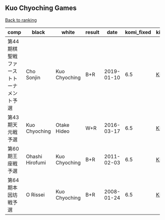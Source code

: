 ## Kuo Chyoching Games

[Back to ranking](index.md)




| **comp** | **black** | **white** | **result** | **date** | **komi_fixed** | **kifu** | 
| --- | --- | --- | --- | --- | --- | --- |
| 第44期棋聖戦ファーストトーナメント予選 | Cho Sonjin | Kuo Chyoching | B+R | 2019-01-10 | 6.5 | [Kifu](https://kifudepot.net/kifucontents.php?id=hrvrsU%2FYPqOteIqnRtgF0g%3D%3D) | 
| 第43期天元戦予選 | Kuo Chyoching | Otake Hideo | W+R | 2016-03-17 | 6.5 | [Kifu](https://kifudepot.net/kifucontents.php?id=El54NE0Zq7EFg57RJPLDIg%3D%3D) | 
| 第60期王座戦予選 | Ohashi Hirofumi | Kuo Chyoching | B+R | 2011-02-03 | 6.5 | [Kifu](https://kifudepot.net/kifucontents.php?id=tN9s6ejfJRjr5BMY%2FtP41Q%3D%3D) | 
| 第64期本因坊戦予選 | O Rissei | Kuo Chyoching | B+R | 2008-01-24 | 6.5 | [Kifu](https://kifudepot.net/kifucontents.php?id=LZV64iDngcbdX23DDbxteA%3D%3D) |




